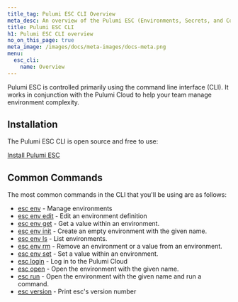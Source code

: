 ```yaml
---
title_tag: Pulumi ESC CLI Overview
meta_desc: An overview of the Pulumi ESC (Environments, Secrets, and Configuration) CLI.
title: Pulumi ESC CLI
h1: Pulumi ESC CLI overview
no_on_this_page: true
meta_image: /images/docs/meta-images/docs-meta.png
menu:
  esc_cli:
    name: Overview
---
```


Pulumi ESC is controlled primarily using the command line interface (CLI). It works in conjunction with the Pulumi Cloud
to help your team manage environment complexity.

## Installation

The Pulumi ESC CLI is open source and free to use:

<a class="btn btn-secondary" href="/docs/get-started/install">Install Pulumi ESC</a>

## Common Commands

The most common commands in the CLI that you'll be using are as follows:

* [esc env](/docs/esc-cli/commands/esc_env/)	 - Manage environments
* [esc env edit](/docs/esc-cli/commands/esc_env_edit/)	 - Edit an environment definition
* [esc env get](/docs/esc-cli/commands/esc_env_get/)	 - Get a value within an environment.
* [esc env init](/docs/esc-cli/commands/esc_env_init/)	 - Create an empty environment with the given name.
* [esc env ls](/docs/esc-cli/commands/esc_env_ls/)	 - List environments.
* [esc env rm](/docs/esc-cli/commands/esc_env_rm/)	 - Remove an environment or a value from an environment.
* [esc env set](/docs/esc-cli/commands/esc_env_set/)	 - Set a value within an environment.
* [esc login](/docs/esc-cli/commands/esc_login/)	 - Log in to the Pulumi Cloud
* [esc open](/docs/esc-cli/commands/esc_open/)	 - Open the environment with the given name.
* [esc run](/docs/esc-cli/commands/esc_run/)	 - Open the environment with the given name and run a command.
* [esc version](/docs/esc-cli/commands/esc_version/)	 - Print esc's version number
